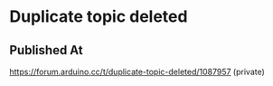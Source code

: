 # Duplicate topic deleted

## Published At

https://forum.arduino.cc/t/duplicate-topic-deleted/1087957 (private)
